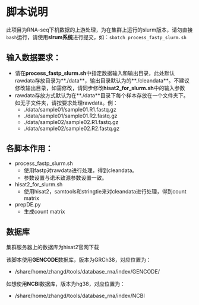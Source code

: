 # 脚本说明

此项目为RNA-seq下机数据的上游处理，为在集群上运行的slurm版本，请勿直接`bash`运行，请使用**slrum系统**进行提交，如：`sbatch process_fastp_slurm.sh`

## 输入数据要求：

+ 请在**process_fastp_slurm.sh**中指定数据输入和输出目录，此处默认rawdata存放目录为**./data**，输出目录默认为的**./cleandata**。不建议修改输出目录，如需修改，请同步修改**hisat2_for_slurm.sh**中的输入参数
+ rawdata存放方式默认为在**./data**目录下每个样本存放在一个文件夹下。如无子文件夹，请按要求处理rawdata。例：
  + ./data/sample01/sample01.R1.fastq.gz
  + ./data/sample01/sample01.R2.fastq.gz
  + ./data/sample02/sample02.R1.fastq.gz
  + ./data/sample02/sample02.R2.fastq.gz

## 各脚本作用：

+ process_fastp_slurm.sh
  + 使用fastp对rawdata进行处理，得到cleandata。
  + 参数设置与诺禾致源参数设置一致。
+ hisat2_for_slurm.sh
  + 使用hisat2，samtools和stringtie来对cleandata进行处理，得到count matrix
+ prepDE.py
  + 生成count matrix

## 数据库

集群服务器上的数据库为hisat2官网下载

该脚本使用**GENCODE**数据库，版本为GRCh38，对应位置为：

+ /share/home/zhangd/tools/database_rna/index/GENCODE/

如想使用**NCBI**数据库，版本为hg38，对应位置为：

+ /share/home/zhangd/tools/database_rna/index/NCBI